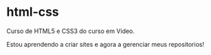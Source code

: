 # html-css
 Curso de HTML5 e CSS3 do curso em Video.

Estou aprendendo a criar sites e agora a gerenciar meus repositorios!
